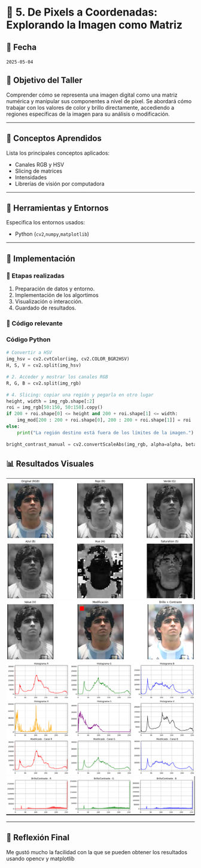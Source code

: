 # 🧪 5. De Pixels a Coordenadas: Explorando la Imagen como Matriz

## 📅 Fecha
`2025-05-04` 


## 🎯 Objetivo del Taller

Comprender cómo se representa una imagen digital como una matriz numérica y manipular sus componentes a nivel de píxel. Se abordará cómo trabajar con los valores de color y brillo directamente, accediendo a regiones específicas de la imagen para su análisis o modificación.

---

## 🧠 Conceptos Aprendidos

Lista los principales conceptos aplicados:

- Canales RGB y HSV
- Slicing de matrices
- Intensidades
- Librerías de visión por computadora
---

## 🔧 Herramientas y Entornos

Especifica los entornos usados:

- Python (`cv2`,`numpy`,`matplotlib`)

---

## 🧪 Implementación

### 🔹 Etapas realizadas
1. Preparación de datos y entorno.
2. Implementación de los algortimos
3. Visualización o interacción.
4. Guardado de resultados.

### 🔹 Código relevante

### Código Python 
```python
# Convertir a HSV
img_hsv = cv2.cvtColor(img, cv2.COLOR_BGR2HSV)
H, S, V = cv2.split(img_hsv)
```

```python
# 2. Acceder y mostrar los canales RGB
R, G, B = cv2.split(img_rgb)
```

```python
# 4. Slicing: copiar una región y pegarla en otro lugar
height, width = img_rgb.shape[:2]
roi = img_rgb[50:150, 50:150].copy()
if 200 + roi.shape[0] <= height and 200 + roi.shape[1] <= width:
    img_mod[200 : 200 + roi.shape[0], 200 : 200 + roi.shape[1]] = roi
else:
    print("La región destino está fuera de los límites de la imagen.")
```
```python
bright_contrast_manual = cv2.convertScaleAbs(img_rgb, alpha=alpha, beta=beta)
```
## 📊 Resultados Visuales

![Resultados canales](resultados/channels_1.png)
![Resultados canales](resultados/channels_2.png)
![Resultados canales](resultados/histograms_1.png)
![Resultados canales](resultados/histograms_2.png)



---

## 💬 Reflexión Final

Me gustó mucho la facilidad con la que se pueden obtener los resultados usando opencv y matplotlib